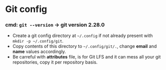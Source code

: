 Git config
==========

### cmd: `git --version` -> git version 2.28.0
- Create a git config directory at `~/.config` if not already present with `mkdir -p ~/.config/git`.
- Copy contents of this directory to `~/.config/git/.`, change **email** and **name** values accordingly.
- Be carreful with **attributes** file, is for Git LFS and it can mess all your git repositories, copy it per repository basis.
